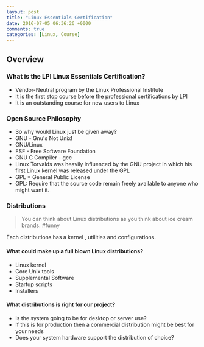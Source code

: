 ```yaml
---
layout: post
title: "Linux Essentials Certification"
date: 2016-07-05 06:36:26 +0000
comments: true
categories: [Linux, Course] 
---
```


## Overview

### What is the LPI Linux Essentials Certification?
* Vendor-Neutral program by the Linux Professional Institute
* It is the first stop course before the professional certifications by LPI
* It is an outstanding course for new users to Linux

### Open Source Philosophy
* So why would Linux just be given away?
* GNU - Gnu's Not Unix!
* GNU/Linux
* FSF - Free Software Foundation
* GNU C Compiler - gcc
* Linux Torvalds was heavily influenced by the GNU project in which his first Linux kernel was released under the GPL
* GPL = General Public License
* GPL: Require that the source code remain freely available to anyone who might want it.

### Distributions

>You can think about Linux distributions as you think about ice cream brands. #funny 

Each distributions has a kernel , utilities and configurations.
#### What could make up a full blown Linux distributions?
* Linux kernel
* Core Unix tools
* Supplemental Software
* Startup scripts
* Installers

#### What distributions is right for our project?
* Is the system going to be for desktop or server use?
* If this is for production then a commercial distribution might be best for your needs
* Does your system hardware support the distribution of choice?

